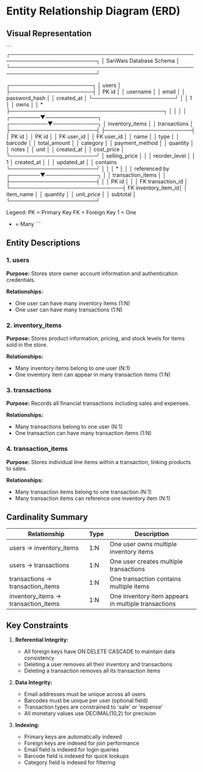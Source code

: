 # Entity Relationship Diagram (ERD)

## Visual Representation

\`\`\`
┌─────────────────────────────────────────────────────────────────────────┐
│                         SariWais Database Schema                         │
└─────────────────────────────────────────────────────────────────────────┘

┌──────────────────────┐
│       users          │
├──────────────────────┤
│ PK  id              │
│     username        │
│     email           │
│     password_hash   │
│     created_at      │
└──────────────────────┘
         │
         │ 1
         │
         │ owns
         │
         │ *
         ├─────────────────────────────────────────┐
         │                                         │
         │                                         │
┌────────▼──────────────┐              ┌──────────▼────────────┐
│  inventory_items      │              │    transactions       │
├───────────────────────┤              ├───────────────────────┤
│ PK  id               │              │ PK  id               │
│ FK  user_id          │              │ FK  user_id          │
│     name             │              │     type             │
│     barcode          │              │     total_amount     │
│     category         │              │     payment_method   │
│     quantity         │              │     notes            │
│     unit             │              │     created_at       │
│     cost_price       │              └───────────────────────┘
│     selling_price    │                        │
│     reorder_level    │                        │ 1
│     created_at       │                        │
│     updated_at       │                        │ contains
└───────────────────────┘                        │
         │                                       │ *
         │                                       │
         │ referenced by                ┌────────▼──────────────┐
         │                              │  transaction_items    │
         │                              ├───────────────────────┤
         │                              │ PK  id               │
         │                              │ FK  transaction_id   │
         └──────────────────────────────┤ FK  inventory_item_id│
                                        │     item_name        │
                                        │     quantity         │
                                        │     unit_price       │
                                        │     subtotal         │
                                        └───────────────────────┘

Legend:
PK = Primary Key
FK = Foreign Key
1  = One
*  = Many
\`\`\`

## Entity Descriptions

### 1. users
**Purpose:** Stores store owner account information and authentication credentials.

**Relationships:**
- One user can have many inventory items (1:N)
- One user can have many transactions (1:N)

### 2. inventory_items
**Purpose:** Stores product information, pricing, and stock levels for items sold in the store.

**Relationships:**
- Many inventory items belong to one user (N:1)
- One inventory item can appear in many transaction items (1:N)

### 3. transactions
**Purpose:** Records all financial transactions including sales and expenses.

**Relationships:**
- Many transactions belong to one user (N:1)
- One transaction can have many transaction items (1:N)

### 4. transaction_items
**Purpose:** Stores individual line items within a transaction, linking products to sales.

**Relationships:**
- Many transaction items belong to one transaction (N:1)
- Many transaction items can reference one inventory item (N:1)

## Cardinality Summary

| Relationship | Type | Description |
|--------------|------|-------------|
| users → inventory_items | 1:N | One user owns multiple inventory items |
| users → transactions | 1:N | One user creates multiple transactions |
| transactions → transaction_items | 1:N | One transaction contains multiple items |
| inventory_items → transaction_items | 1:N | One inventory item appears in multiple transactions |

## Key Constraints

1. **Referential Integrity:**
   - All foreign keys have ON DELETE CASCADE to maintain data consistency
   - Deleting a user removes all their inventory and transactions
   - Deleting a transaction removes all its transaction items

2. **Data Integrity:**
   - Email addresses must be unique across all users
   - Barcodes must be unique per user (optional field)
   - Transaction types are constrained to 'sale' or 'expense'
   - All monetary values use DECIMAL(10,2) for precision

3. **Indexing:**
   - Primary keys are automatically indexed
   - Foreign keys are indexed for join performance
   - Email field is indexed for login queries
   - Barcode field is indexed for quick lookups
   - Category field is indexed for filtering
